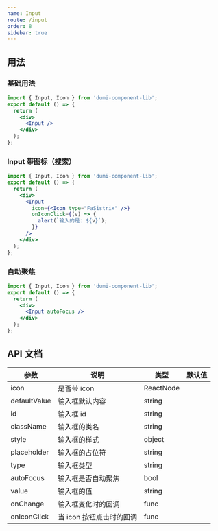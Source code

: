 ```yaml
---
name: Input
route: /input
order: 8
sidebar: true
---
```


## 用法

### 基础用法

```jsx
import { Input, Icon } from 'dumi-component-lib';
export default () => {
  return (
    <div>
      <Input />
    </div>
  );
};
```

### Input 带图标（搜索）

```jsx
import { Input, Icon } from 'dumi-component-lib';
export default () => {
  return (
    <div>
      <Input
        icon={<Icon type="FaSistrix" />}
        onIconClick={(v) => {
          alert(`输入的是: ${v}`);
        }}
      />
    </div>
  );
};
```

### 自动聚焦

```jsx
import { Input, Icon } from 'dumi-component-lib';
export default () => {
  return (
    <div>
      <Input autoFocus />
    </div>
  );
};
```

## API 文档

| 参数         | 说明                     | 类型      | 默认值 |
| ------------ | ------------------------ | --------- | ------ |
| icon         | 是否带 icon              | ReactNode |        |
| defaultValue | 输入框默认内容           | string    |        |
| id           | 输入框 id                | string    |        |
| className    | 输入框的类名             | string    |        |
| style        | 输入框的样式             | object    |        |
| placeholder  | 输入框的占位符           | string    |        |
| type         | 输入框类型               | string    |        |
| autoFocus    | 输入框是否自动聚焦       | bool      |        |
| value        | 输入框的值               | string    |        |
| onChange     | 输入框变化时的回调       | func      |        |
| onIconClick  | 当 icon 按钮点击时的回调 | func      |        |

